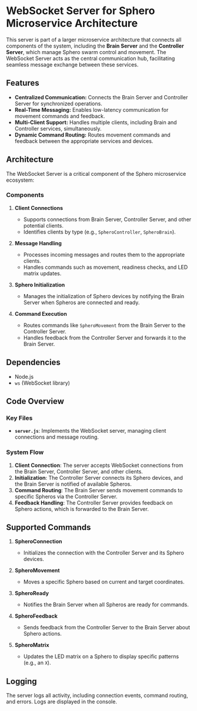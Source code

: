 # WebSocket Server for Sphero Microservice Architecture

This server is part of a larger microservice architecture that connects all components of the system, including the **Brain Server** and the **Controller Server**, which manage Sphero swarm control and movement. The WebSocket Server acts as the central communication hub, facilitating seamless message exchange between these services.

## Features

- **Centralized Communication:** Connects the Brain Server and Controller Server for synchronized operations.
- **Real-Time Messaging:** Enables low-latency communication for movement commands and feedback.
- **Multi-Client Support:** Handles multiple clients, including Brain and Controller services, simultaneously.
- **Dynamic Command Routing:** Routes movement commands and feedback between the appropriate services and devices.

## Architecture

The WebSocket Server is a critical component of the Sphero microservice ecosystem:

### Components

1. **Client Connections**

   - Supports connections from Brain Server, Controller Server, and other potential clients.
   - Identifies clients by type (e.g., `SpheroController`, `SpheroBrain`).

2. **Message Handling**

   - Processes incoming messages and routes them to the appropriate clients.
   - Handles commands such as movement, readiness checks, and LED matrix updates.

3. **Sphero Initialization**

   - Manages the initialization of Sphero devices by notifying the Brain Server when Spheros are connected and ready.

4. **Command Execution**
   - Routes commands like `SpheroMovement` from the Brain Server to the Controller Server.
   - Handles feedback from the Controller Server and forwards it to the Brain Server.

## Dependencies

- Node.js
- `ws` (WebSocket library)

## Code Overview

### Key Files

- **`server.js`**: Implements the WebSocket server, managing client connections and message routing.

### System Flow

1. **Client Connection**: The server accepts WebSocket connections from the Brain Server, Controller Server, and other clients.
2. **Initialization**: The Controller Server connects its Sphero devices, and the Brain Server is notified of available Spheros.
3. **Command Routing**: The Brain Server sends movement commands to specific Spheros via the Controller Server.
4. **Feedback Handling**: The Controller Server provides feedback on Sphero actions, which is forwarded to the Brain Server.

## Supported Commands

1. **SpheroConnection**

   - Initializes the connection with the Controller Server and its Sphero devices.

2. **SpheroMovement**

   - Moves a specific Sphero based on current and target coordinates.

3. **SpheroReady**

   - Notifies the Brain Server when all Spheros are ready for commands.

4. **SpheroFeedback**

   - Sends feedback from the Controller Server to the Brain Server about Sphero actions.

5. **SpheroMatrix**
   - Updates the LED matrix on a Sphero to display specific patterns (e.g., an `X`).

## Logging

The server logs all activity, including connection events, command routing, and errors. Logs are displayed in the console.
